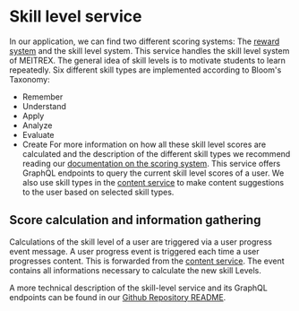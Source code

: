# Skill level service
In our application, we can find two different scoring systems: The [reward system](./reward-service.md) and the skill level system.
This service handles the skill level system of MEITREX.
The general idea of skill levels is to motivate students to learn repeatedly. Six different skill types are implemented according to Bloom's Taxonomy:
- Remember
- Understand
- Apply
- Analyze
- Evaluate
- Create
For more information on how all these skill level scores are calculated and the description of the different skill types we recommend reading our [documentation on the scoring system](../gamification/Scoring%20System.md).
This service offers GraphQL endpoints to query the current skill level scores of a user.
We also use skill types in the [content service](./content-service.md) to make content suggestions to the user based on selected skill types.

## Score calculation and information gathering
Calculations of the skill level of a user are triggered via a user progress event message.
A user progress event is triggered each time a user progresses content. This is forwarded from the [content service](./content-service.md). The event contains all informations necessary to calculate the new skill Levels. 


A more technical description of the skill-level service and its GraphQL endpoints can be found in our [Github Repository README](https://github.com/MEITREX/skilllevel_service#readme).